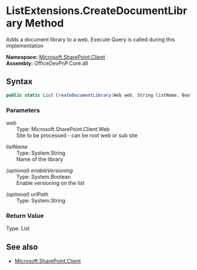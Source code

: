 # ListExtensions.CreateDocumentLibrary Method  
Adds a document library to a web. Execute Query is called during this implementation  

**Namespace:** [Microsoft.SharePoint.Client](Microsoft.SharePoint.Client.md)  
**Assembly:** OfficeDevPnP.Core.dll  
## Syntax
```C#
public static List CreateDocumentLibrary(Web web, String listName, Boolean enableVersioning, String urlPath)
```
### Parameters
*web*  
&emsp;&emsp;Type: Microsoft.SharePoint.Client.Web  
&emsp;&emsp;Site to be processed - can be root web or sub site  

*listName*  
&emsp;&emsp;Type: System.String  
&emsp;&emsp;Name of the library  

*(optional) enableVersioning*  
&emsp;&emsp;Type: System.Boolean  
&emsp;&emsp;Enable versioning on the list  

*(optional) urlPath*  
&emsp;&emsp;Type: System.String  

### Return Value
Type: List  

## See also
- [Microsoft.SharePoint.Client](Microsoft.SharePoint.Client.md)
